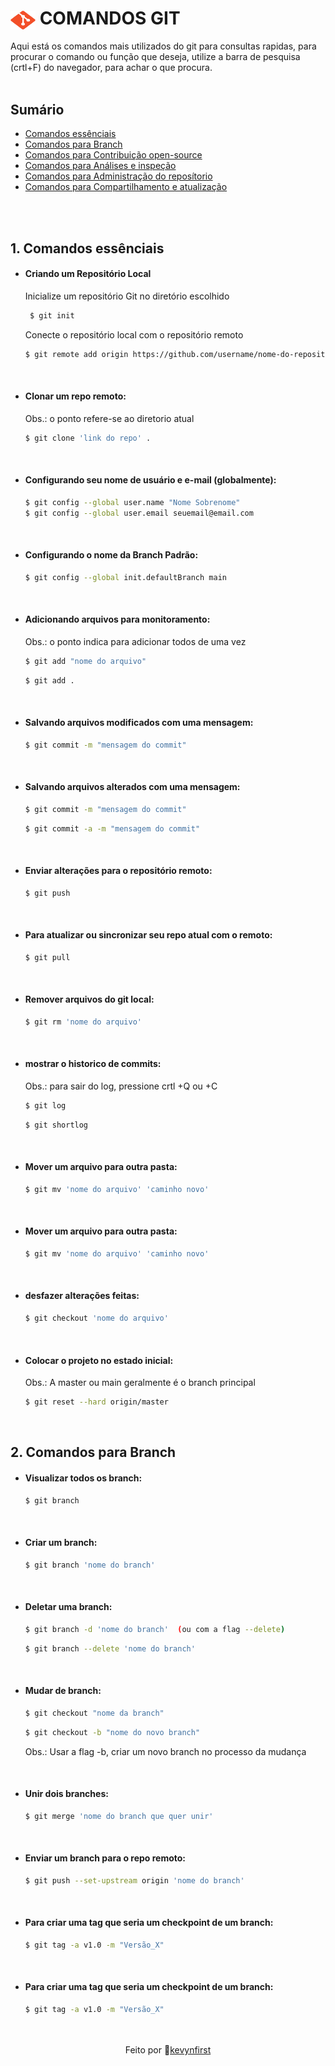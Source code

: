 <h1>
    <img align="center" alt="GIT" height="30" width="40" src="https://raw.githubusercontent.com/devicons/devicon/master/icons/git/git-plain.svg">
    <span>COMANDOS GIT</span>
</h1>
Aqui está os comandos mais utilizados do git para consultas rapidas, para procurar o comando ou função que deseja, utilize a barra de pesquisa (crtl+F) do navegador, para achar o que procura.
<br>
<br>

## Sumário
- <a href="#-Essênciais">Comandos essênciais</a>
- <a href="#-Branch">Comandos para Branch</a>
- <a href="#-Contribuição">Comandos para Contribuição open-source</a>
- <a href="#-Análises">Comandos para Análises e inspeção</a>
- <a href="#-Administração">Comandos para Administração do reposítorio</a>
- <a href="#-Compartilhamento">Comandos para Compartilhamento e atualização</a>
<br>
<br>

## 1. Comandos essênciais

- #### Criando um Repositório Local

    Inicialize um repositório Git no diretório escolhido
    ```bash
     $ git init
     ```
    Conecte o repositório local com o repositório remoto
    ```bash
    $ git remote add origin https://github.com/username/nome-do-repositorio.git
    ```
<br>

- #### Clonar um repo remoto:
    Obs.: o ponto refere-se ao diretorio atual
    ```bash
    $ git clone 'link do repo' .
    ```
    
<br>


- #### Configurando seu nome de usuário e e-mail (globalmente):
    ```bash
    $ git config --global user.name "Nome Sobrenome"
    $ git config --global user.email seuemail@email.com
    ```
<br>

- #### Configurando o nome da Branch Padrão:
    ```bash
    $ git config --global init.defaultBranch main
    ```
<br>

- #### Adicionando arquivos para monitoramento:
    Obs.: o ponto indica para adicionar todos de uma vez
    ```bash
    $ git add "nome do arquivo"
    ```
    ```bash
    $ git add .
    ```
<br>

- #### Salvando arquivos modificados com uma mensagem:

    ```bash
    $ git commit -m "mensagem do commit"
    ```
<br>

- #### Salvando arquivos alterados com uma mensagem:

    ```bash
    $ git commit -m "mensagem do commit"
    ```
    ```bash
    $ git commit -a -m "mensagem do commit"
    ```
<br>

- #### Enviar alterações para o repositório remoto:

    ```bash
    $ git push
    ```
<br>

- #### Para atualizar ou sincronizar seu repo atual com o remoto:

    ```bash
    $ git pull
    ```
<br>

- #### Remover arquivos do git local:

    ```bash
    $ git rm 'nome do arquivo'
    ```
<br>

- #### mostrar o historico de commits:
    Obs.: para sair do log, pressione crtl +Q ou +C
    ```bash
    $ git log 
    ```
    ```bash
    $ git shortlog
    ```

<br>

- #### Mover um arquivo para outra pasta:

    ```bash
    $ git mv 'nome do arquivo' 'caminho novo'
    ```
<br>

- #### Mover um arquivo para outra pasta:

    ```bash
    $ git mv 'nome do arquivo' 'caminho novo'
    ```
<br>

- #### desfazer alterações feitas:

    ```bash
    $ git checkout 'nome do arquivo'
    ```
<br>

- #### Colocar o projeto no estado inicial:
    Obs.: A master ou main geralmente é o branch principal
    ```bash
    $ git reset --hard origin/master
    ```

<br>

## 2. Comandos para Branch

- #### Visualizar todos os branch:
    ```bash
    $ git branch
    ```
<br>

- #### Criar um branch:
    ```bash
    $ git branch 'nome do branch'
    ```
<br>

- #### Deletar uma branch:
    ```bash
    $ git branch -d 'nome do branch'  (ou com a flag --delete)
    ```
    ```bash
    $ git branch --delete 'nome do branch'
    ```    
<br>

- #### Mudar de branch:
    ```bash
    $ git checkout "nome da branch"
    ```
    ```bash
    $ git checkout -b "nome do novo branch"
    ```
    Obs.: Usar a flag -b, criar um novo branch no processo da mudança
<br>

- #### Unir dois branches:
    ```bash
    $ git merge 'nome do branch que quer unir'
    ```
<br>

- #### Enviar um branch para o repo remoto:
    ```bash
    $ git push --set-upstream origin 'nome do branch'
    ```
<br>

- #### Para criar uma tag que seria um checkpoint de um branch:
    ```bash
    $ git tag -a v1.0 -m "Versão_X"
    ```
<br>

- #### Para criar uma tag que seria um checkpoint de um branch:
    ```bash
    $ git tag -a v1.0 -m "Versão_X"
    ```
<br>


<br>

<div align="center">Feito por 🚀<a href="https://github.com/kevynfirst">kevynfirst </a></div>
